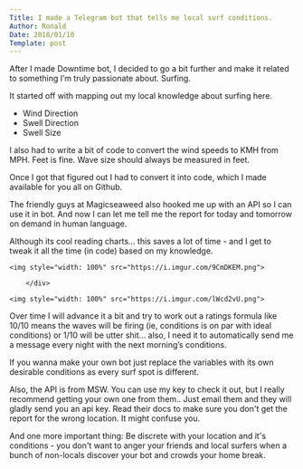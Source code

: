 ```yaml
---
Title: I made a Telegram bot that tells me local surf conditions.
Author: Ronald
Date: 2018/01/10
Template: post
---
```



After I made Downtime bot, I decided to go a bit further and make it related to something I’m truly passionate about. Surfing.

It started off with mapping out my local knowledge about surfing here.

 - Wind Direction
 - Swell Direction
 - Swell Size

I also had to write a bit of code to convert the wind speeds to KMH from MPH. Feet is fine. Wave size should always be measured in feet.

Once I got that figured out I had to convert it into code, which I made available for you all on Github.

The friendly guys at Magicseaweed also hooked me up with an API so I can use it in bot.
And now I can let me tell me the report for today and tomorrow on demand in human language.

Although its cool reading charts… this saves a lot of time - and I get to tweak it all the time (in code) based on my knowledge.

<div class="container">
	<div class="row">
		<div class="col-6">
			
	<img style="width: 100%" src="https://i.imgur.com/9CmDKEM.png">

		</div>

<div class="col-6">

	<img style="width: 100%" src="https://i.imgur.com/lWcd2vU.png">
	
</div>

</div>
</div>

Over time I will advance it a bit and try to work out a ratings formula like 10/10 means the waves will be firing (ie, conditions is on par with ideal conditions) or 1/10 will be utter shit… also, I need it to automatically send me a message every night with the next morning’s conditions. 

If you wanna make your own bot just replace the variables with its own desirable conditions as every surf spot is different.

Also, the API is from MSW.  You can use my key to check it out, but I really recommend getting your own one from them.. Just email them and they will gladly send you an api key. 
Read their docs to make sure you don't get the report for the wrong location. It might confuse you.

And one more important thing: Be discrete with your location and it's conditions - you don't want to anger your friends and local surfers when a bunch of non-locals discover your bot and crowds your home break.